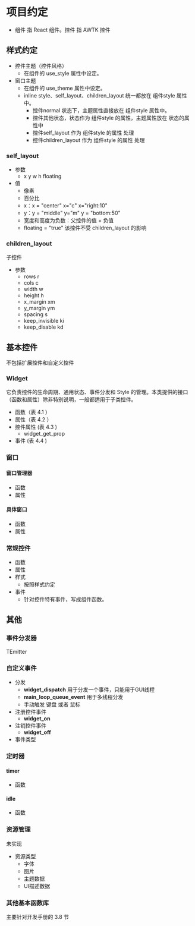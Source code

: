 # 项目约定

- 组件 指 React 组件。控件 指 AWTK 控件

## 样式约定

- 控件主题（控件风格）
  - 在组件的 use_style 属性中设定。
- 窗口主题
  - 在组件的 use_theme 属性中设定。
  - inline style、self_layout、children_layout 统一都放在 组件style 属性中。
    - 控件normal 状态下，主题属性直接放在 组件style 属性中。
    - 控件其他状态，状态作为 组件style 的属性，主题属性放在 状态的属性中
    - 控件self_layout 作为 组件style 的属性 处理
    - 控件children_layout 作为 组件style 的属性 处理

### self_layout

- 参数
  - x y w h floating
- 值
  - 像素
  - 百分比
  - x：x = "center" x="c" x="right:10"
  - y：y = "middle" y="m" y = "bottom:50"
  - 宽度和高度为负数：父控件的值 + 负值
  - floating = "true" 该控件不受 children_layout 的影响

### children_layout

子控件

- 参数
  - rows   r
  - cols   c
  - width  w
  - height   h
  - x_margin   xm
  - y_margin   ym
  - spacing    s
  - keep_invisible    ki
  - keep_disable     kd

## 基本控件

不包括扩展控件和自定义控件

### Widget

它负责控件的生命周期、通用状态、事件分发和 Style 的管理。本类提供的接口（函数和属性）除非特别说明，一般都适用于子类控件。

- 函数（表 4.1 ）
- 属性（表 4.2 ）
- 控件属性 (表 4.3 )
  - widget_get_prop
- 事件 (表 4.4 )

### 窗口

#### 窗口管理器

- 函数
- 属性

#### 具体窗口

- 函数
- 属性

### 常规控件

- 函数
- 属性
- 样式
  - 按照样式约定
- 事件
  - 针对控件特有事件，写成组件函数。

## 其他

### 事件分发器

TEmitter

### 自定义事件

- 分发
  - **widget_dispatch** 用于分发一个事件，只能用于GUI线程
  - **main_loop_queue_event** 用于多线程分发
  - 手动触发 键盘 或者 鼠标
- 注册控件事件
  - **widget_on**
- 注销控件事件
  - **widget_off**
- 事件类型

### 定时器

#### timer

- 函数

#### idle

- 函数

### 资源管理

未实现

- 资源类型
  - 字体
  - 图片
  - 主题数据
  - UI描述数据

### 其他基本函数库

主要针对开发手册的 3.8 节
